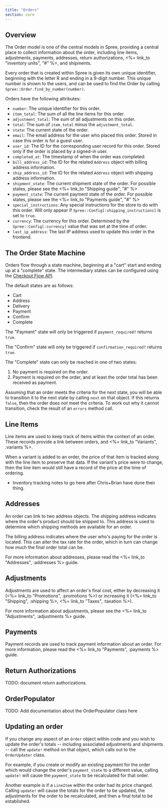 ```yaml
---
title: "Orders"
section: core
---
```


## Overview

The Order model is one of the central models in Spree, providing a central place to
collect information about the order, including line items, adjustments,
payments, addresses, return authorizations, 
<%= link_to "inventory units", "#" %>, and shipments.

Every order that is created within Spree is given its own unique identifier,
beginning with the letter R and ending in a 9-digit number. This unique number
is shown to the users, and can be used to find the Order by calling
`Spree::Order.find_by_number(number)`.

Orders have the following attributes:

* `number`: The unique identifier for this order.
* `item_total`: The sum of all the line items for this order.
* `adjustment_total`: The sum of all adjustments on this order.
* `total`: The sum of `item_total` minus the `adjustment_total`.
* `state`: The current state of the order.
* `email`: The email address for the user who placed this order. Stored in case
this order is for a guest user.
* `user_id`: The ID for the corresponding user record for this order. Stored
only if the order is placed by a signed-in user.
* `completed_at`: The timestamp of when the order was completed:
* `bill_address_id`: The ID for the related `Address` object with billing
address information.
* `ship_address_id`: The ID for the related `Address` object with shipping
address information.
* `shipment_state`: The current shipment state of the order. For possible
states, please see the <%= link_to "Shipping guide", "#" %>
* `payment_state`: The current payment state of the order. For possible states,
please see the <%= link_to "Payments guide", "#" %>
* `special_instructions`: Any special instructions for the store to do with this
order. Will only appear if `Spree::Config[:shipping_instructions]` is set to
`true`.
* `currency`: The currency for this order. Determined by the
`Spree::Config[:currency]` value that was set at the time of order.
* `last_ip_address`: The last IP address used to update this order in the
frontend.

## The Order State Machine

Orders flow through a state machine, beginning at a "cart" start and ending up
at a "complete" state. The intermediary states can be configured using the
[Checkout Flow API](/developer/core/customization/checkout_flow).

The default states are as follows:

* Cart
* Address
* Delivery
* Payment
* Confirm
* Complete

The "Payment" state will only be triggered if `payment_required?`
returns `true`.

The "Confirm" state will only be triggered if `confirmation_required?` returns `true`.

The "Complete" state can only be reached in one of two states:

1. No payment is required on the order.
2. Payment is required on the order, and at least the order total has been
received as payment.

Assuming that an order meets the criteria for the next state, you will be able
to transition it to the next state by calling `next` on that object. If this
returns `false`, then the order does *not* meet the criteria. To work out why it
cannot transition, check the result of an `errors` method call.

## Line Items

Line items are used to keep track of items within the context of an order.
 These records provide a link between orders,
and <%= link_to "Variants", :variants %>.

When a variant is added to an order, the price of that item is tracked along
with the line item to preserve that data. If the variant's price were to change,
then the line item would still have a record of the price at the time of ordering.

* Inventory tracking notes to go here after Chris+Brian have done their thing.

## Addresses

An order can link to two address objects. The shipping address indicates where
the order's product should be shipped to. This address is used to determine
which shipping methods are available for an order.

The billing address indicates where the user who's paying for the order is
located. This can alter the tax rate for the order, which in turn can change how
much the final order total can be.

For more information about addresses, please read the <%= link_to "Addresses",
:addresses %> guide.

## Adjustments

Adjustments are used to affect an order's final cost, either by decreasing it
(<%= link_to "Promotions", :promotions %>) or increasing it 
(<%= link_to "Shipping", :shipping %>, <%= link_to "Taxes", :taxation %>).

For more information about adjustments, please see the 
<%= link_to "Adjustments", :adjustments %> guide.

## Payments

Payment records are used to track payment information about an order. For more
information, please read the <%= link_to "Payments", :payments %> guide.

## Return Authorizations

TODO: document return authorizations.

## OrderPopulator

TODO: Add documentation about the OrderPopulator class here

## Updating an order

If you change any aspect of an `Order` object within code and you wish to update
the order's totals -- including associated adjustments and shipments -- call the `update!` method
on that object, which calls out to the `OrderUpdater` class.

For example, if you create or modify an existing payment for the order which would change the
order's `payment_state` to a different value, calling `update!` will cause the
`payment_state` to be recalculated for that order.

Another example is if a `LineItem` within the order had its price changed.
Calling `update!` will cause the totals for the order to be updated, the
adjustments for the order to be recalculated, and then a final total to be
established.
